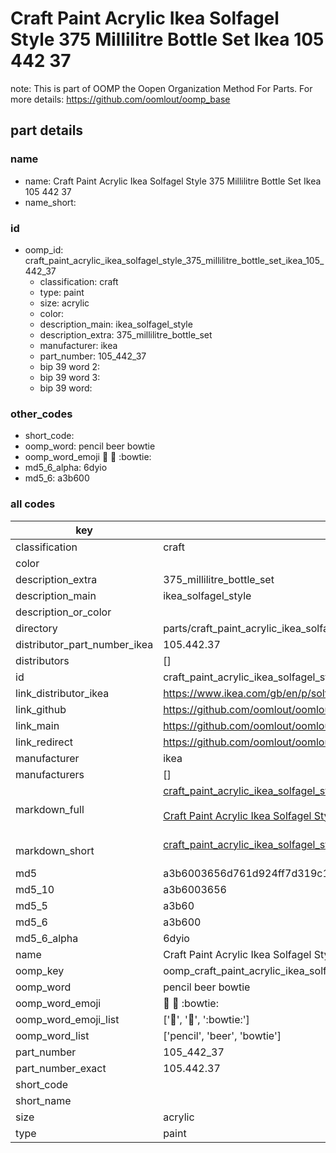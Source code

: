 # Craft Paint Acrylic Ikea Solfagel Style 375 Millilitre Bottle Set Ikea 105 442 37  

note: This is part of OOMP the Oopen Organization Method For Parts. For more details: https://github.com/oomlout/oomp_base

##  part details
  







### name
* name: Craft Paint Acrylic Ikea Solfagel Style 375 Millilitre Bottle Set Ikea 105 442 37
* name_short: 
### id
* oomp_id: craft_paint_acrylic_ikea_solfagel_style_375_millilitre_bottle_set_ikea_105_442_37
  * classification: craft
  * type: paint
  * size: acrylic
  * color: 
  * description_main: ikea_solfagel_style
  * description_extra: 375_millilitre_bottle_set
  * manufacturer: ikea
  * part_number: 105_442_37
  * bip 39 word 2: 
  * bip 39 word 3: 
  * bip 39 word: 

### other_codes
* short_code: 
* oomp_word: pencil beer bowtie
* oomp_word_emoji :pencil: :beer: :bowtie:
* md5_6_alpha: 6dyio
* md5_6: a3b600









### all codes 
| key | value |  
| --- | --- |  
| classification | craft |  
| color |  |  
| description_extra | 375_millilitre_bottle_set |  
| description_main | ikea_solfagel_style |  
| description_or_color |   |  
| directory | parts/craft_paint_acrylic_ikea_solfagel_style_375_millilitre_bottle_set_ikea_105_442_37 |  
| distributor_part_number_ikea | 105.442.37 |  
| distributors | [] |  
| id | craft_paint_acrylic_ikea_solfagel_style_375_millilitre_bottle_set_ikea_105_442_37 |  
| link_distributor_ikea | https://www.ikea.com/gb/en/p/solfagel-acrylic-paint-mixed-colours-10544237/ |  
| link_github | https://github.com/oomlout/oomlout_oomp_version_1_messy/tree/main/parts/craft_paint_acrylic_ikea_solfagel_style_375_millilitre_bottle_set_ikea_105_442_37 |  
| link_main | https://github.com/oomlout/oomlout_oomp_version_1_messy/tree/main/parts/craft_paint_acrylic_ikea_solfagel_style_375_millilitre_bottle_set_ikea_105_442_37 |  
| link_redirect | https://github.com/oomlout/oomlout_oomp_version_1_messy/tree/main/parts/craft_paint_acrylic_ikea_solfagel_style_375_millilitre_bottle_set_ikea_105_442_37 |  
| manufacturer | ikea |  
| manufacturers | [] |  
| markdown_full | [craft_paint_acrylic_ikea_solfagel_style_375_millilitre_bottle_set_ikea_105_442_37](none)<br>[](none)<br>[Craft Paint Acrylic Ikea Solfagel Style 375 Millilitre Bottle Set Ikea 105 442 37](none)<br><br> |  
| markdown_short | [craft_paint_acrylic_ikea_solfagel_style_375_millilitre_bottle_set_ikea_105_442_37](none)<br><br> |  
| md5 | a3b6003656d761d924ff7d319c171dd8 |  
| md5_10 | a3b6003656 |  
| md5_5 | a3b60 |  
| md5_6 | a3b600 |  
| md5_6_alpha | 6dyio |  
| name | Craft Paint Acrylic Ikea Solfagel Style 375 Millilitre Bottle Set Ikea 105 442 37 |  
| oomp_key | oomp_craft_paint_acrylic_ikea_solfagel_style_375_millilitre_bottle_set_ikea_105_442_37 |  
| oomp_word | pencil beer bowtie |  
| oomp_word_emoji | :pencil: :beer: :bowtie: |  
| oomp_word_emoji_list | [':pencil:', ':beer:', ':bowtie:'] |  
| oomp_word_list | ['pencil', 'beer', 'bowtie'] |  
| part_number | 105_442_37 |  
| part_number_exact | 105.442.37 |  
| short_code |  |  
| short_name |  |  
| size | acrylic |  
| type | paint |  
